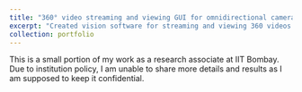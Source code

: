 ```yaml
---
title: "360° video streaming and viewing GUI for omnidirectional camera"
excerpt: "Created vision software for streaming and viewing 360 videos in real-time<br/><img src='/images/Viewer1.gif'>"
collection: portfolio
---
```


This is a small portion of my work as a research associate at IIT Bombay. Due to institution policy, I am unable to share more details and 
results as I am supposed to keep it confidential. 
